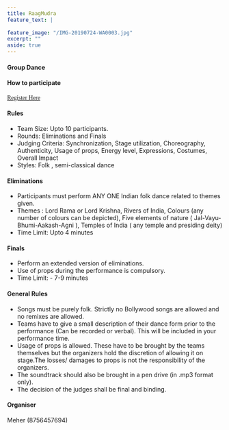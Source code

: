 ```yaml
---
title: RaagMudra
feature_text: |
  
feature_image: "/IMG-20190724-WA0003.jpg"
excerpt: ""
aside: true
---
```



#### Group Dance

#### How to participate
[<span style="font-family:Papyrus; font-size:1em;">Register Here</span>](https://forms.gle/KdcxcBhTjBirV6pH8 "Event Registration link") 
#### Rules
* Team Size: Upto 10 participants.
* Rounds: Eliminations and Finals 
* Judging Criteria: Synchronization, Stage utilization, Choreography, Authenticity, Usage of props, Energy level, Expressions, Costumes, Overall Impact 
* Styles: Folk , semi-classical dance 
#### Eliminations
* Participants must perform ANY ONE Indian folk dance related to themes given.
* Themes : Lord Rama or Lord Krishna, Rivers of India, Colours (any number of colours can be depicted), Five elements of nature ( Jal-Vayu-Bhumi-Aakash-Agni ), Temples of India ( any temple and presiding deity)
* Time Limit: Upto 4 minutes 
#### Finals
* Perform an extended version of eliminations.
* Use of props during the performance is compulsory.
* Time Limit: - 7-9 minutes
#### General Rules
* Songs must be purely folk. Strictly no Bollywood songs are allowed and no remixes are allowed. 
* Teams have to give a small description of their dance form prior to the performance (Can be recorded or verbal). This will be included in your performance time.
* Usage of props is allowed. These have to be brought by the teams themselves but the organizers hold the discretion of allowing it on stage.The losses/ damages to props is not the responsibility of the organizers.
* The soundtrack should also be brought in a pen drive (in .mp3 format only).
* The decision of the judges shall be final and binding.

#### Organiser
Meher (8756457694)

